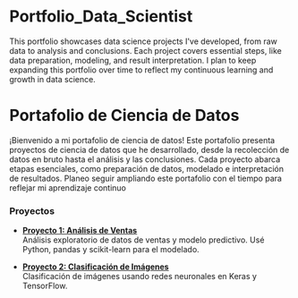 # Portfolio_Data_Scientist
This portfolio showcases data science projects I've developed, from raw data to analysis and conclusions. Each project covers essential steps, like data preparation, modeling, and result interpretation. I plan to keep expanding this portfolio over time to reflect my continuous learning and growth in data science.

# Portafolio de Ciencia de Datos

¡Bienvenido a mi portafolio de ciencia de datos!
Este portafolio presenta proyectos de ciencia de datos que he desarrollado, desde la recolección de datos en bruto hasta el análisis y las conclusiones. Cada proyecto abarca etapas esenciales, como preparación de datos, modelado e interpretación de resultados. Planeo seguir ampliando este portafolio con el tiempo para reflejar mi aprendizaje continuo
### Proyectos

- **[Proyecto 1: Análisis de Ventas](link-a-la-carpeta-del-proyecto-1)**  
  Análisis exploratorio de datos de ventas y modelo predictivo. Usé Python, pandas y scikit-learn para el modelado.

- **[Proyecto 2: Clasificación de Imágenes](link-a-la-carpeta-del-proyecto-2)**  
  Clasificación de imágenes usando redes neuronales en Keras y TensorFlow.

